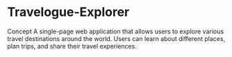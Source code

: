 # Travelogue-Explorer
Concept
A single-page web application that allows users to explore various travel destinations around the world. 
Users can learn about different places, plan trips, and share their travel experiences.
